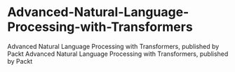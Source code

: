 # Advanced-Natural-Language-Processing-with-Transformers
Advanced Natural Language Processing with Transformers, published by Packt
Advanced Natural Language Processing with Transformers, published by Packt
